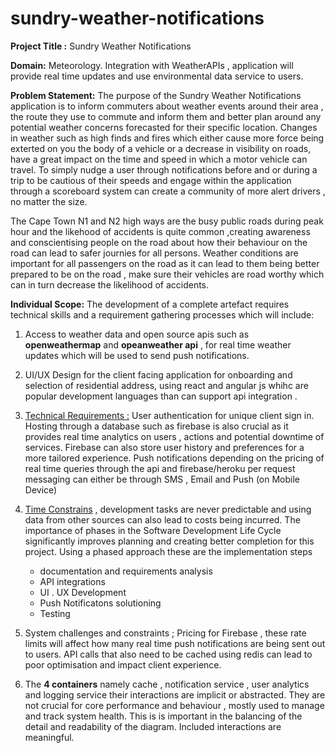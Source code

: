 # sundry-weather-notifications

**Project Title :** Sundry Weather Notifications 

**Domain:** Meteorology. 
Integration with WeatherAPIs , application will provide real time updates and use environmental data service to users.

**Problem Statement:** The purpose of the Sundry Weather Notifications application is to inform commuters about weather events around their area , the route they use to commute and inform them and better plan around any potential weather concerns forecasted for their specific location. Changes in weather such as high finds and fires which either cause more force being exterted on you the body of a vehicle or a decrease in visibility on roads, have a great impact on the time and speed in which a motor vehicle can travel. To simply nudge a user through notifications before and or during a trip to be cautious of their speeds and engage within the application through a scoreboard system can create a community of more alert drivers , no matter the size. 

The Cape Town N1 and N2 high ways are the busy public roads during peak hour and the likehood of accidents is quite common ,creating awareness and conscientising people on the road about how their behaviour on the road can lead to safer journies for all persons. Weather conditions are important for all passengers on the road as it can lead to them being better prepared to be on the road , make sure their vehicles are road worthy which can in turn decrease the likelihood of accidents. 

**Individual Scope:** 
The development of a complete artefact requires technical skills and a requirement gathering processes which will include: 
1. Access to weather data and open source apis such as **openweathermap** and **opeanweather api** , for real time weather updates which will be used to send push notifications.
2. UI/UX Design for the client facing application for onboarding and selection of residential address, using react and angular js whihc are popular development languages than can support api integration .
3. <ins>Technical Requirements :</ins>
   User authentication for unique client sign in. 
   Hosting through a database such as firebase is also crucial as it provides real time analytics on users , actions and potential downtime of services.
   Firebase can also store user history and preferences for a more tailored experience.
   Push notifications depending on the pricing of real time queries through the api and firebase/heroku per request messaging can either be through SMS , Email and Push (on Mobile Device)

5. <ins>Time Constrains</ins> , development tasks are never predictable and using data from other sources can also lead to costs being incurred. The importance of phases in the Software Development Life Cycle significantly improves planning and creating better completion for this project. Using a phased approach these are the implementation steps 
   - documentation and requirements analysis
   - API integrations
   - UI . UX Development
   - Push Notificatons solutioning
   - Testing
  
6. System challenges and constraints ; Pricing for Firebase , these rate limits will affect how many real time push notifications are being sent out to users. API calls that also need to be cached using redis can lead to poor optimisation and impact client experience.

7. The **4 containers** namely cache , notification service , user analytics and logging service their interactions are implicit or abstracted. They are not crucial for core performance and behaviour , mostly used to manage and track system health.
This is is important in the balancing of the detail and readability of the diagram. Included interactions are meaningful.
   
